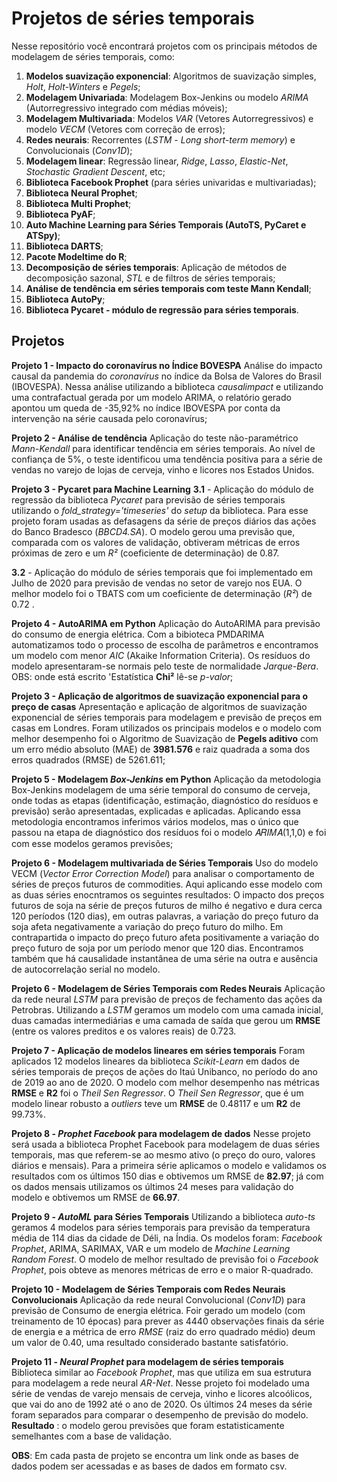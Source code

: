 # Projetos de séries temporais

Nesse repositório você encontrará projetos com os principais métodos de modelagem de séries temporais, como:

  1) **Modelos suavização exponencial**: Algoritmos de suavização simples, *Holt*, *Holt-Winters* e *Pegels*;
  2) **Modelagem Univariada**: Modelagem Box-Jenkins ou modelo *ARIMA* (Autorregressivo integrado com médias móveis);
  3) **Modelagem Multivariada**: Modelos *VAR* (Vetores Autorregressivos) e modelo *VECM* (Vetores com correção de erros);
  4) **Redes neurais**: Recorrentes (*LSTM* - *Long short-term memory*) e Convolucionais (*Conv1D*);
  5) **Modelagem linear**: Regressão linear, *Ridge*, *Lasso*, *Elastic-Net*, *Stochastic Gradient Descent*, etc;
  6) **Biblioteca Facebook Prophet** (para séries univaridas e multivariadas);
  7) **Biblioteca Neural Prophet**;
  8) **Biblioteca Multi Prophet**;
  9) **Biblioteca PyAF**;
  10) **Auto Machine Learning para Séries Temporais (AutoTS, PyCaret e ATSpy)**;
  11) **Biblioteca DARTS**;
  12) **Pacote Modeltime do R**;
  13) **Decomposição de séries temporais**: Aplicação de métodos de decomposição sazonal, *STL* e de filtros de séries temporais;
  14) **Análise de tendência em séries temporais com teste Mann Kendall**;
  15) **Biblioteca AutoPy**;
  16) **Biblioteca Pycaret - módulo de regressão para séries temporais**. 

## Projetos

**Projeto 1 - Impacto do coronavírus no Índice BOVESPA**
Análise do impacto causal da pandemia do *coronavírus* no índice da Bolsa de Valores do Brasil (IBOVESPA). Nessa análise utilizando a biblioteca *causalimpact* e utilizando uma contrafactual gerada por um modelo ARIMA, o relatório gerado apontou um queda de -35,92% no índice IBOVESPA por conta da intervenção na série causada pelo coronavírus;

**Projeto 2 - Análise de tendência**
Aplicação do teste não-paramétrico *Mann-Kendall* para identificar tendência em séries temporais. Ao nível de confiança de 5%, o teste identificou uma tendência positiva para a série de vendas no varejo de lojas de cerveja, vinho e licores nos Estados Unidos.

**Projeto 3 - Pycaret para Machine Learning**
**3.1** - Aplicação do módulo de regressão da biblioteca *Pycaret* para previsão de séries temporais utilizando o *fold_strategy='timeseries'* do *setup* da biblioteca. Para esse projeto foram usadas as defasagens da série de preços diários das ações do Banco Bradesco (*BBCD4.SA*). O modelo gerou uma previsão que, comparada com os valores de validação, obtiveram métricas de erros próximas de zero e um *R²* (coeficiente de determinação) de 0.87.

**3.2** - Aplicação do módulo de séries temporais que foi implementado em Julho de 2020 para previsão de vendas no setor de varejo nos EUA. O melhor modelo foi o TBATS com um coeficiente de determinação (*R²*) de 0.72 .


**Projeto 4 - AutoARIMA em Python**
Aplicação do AutoARIMA para previsão do consumo de energia elétrica. Com a bibioteca PMDARIMA automatizamos todo o processo de escolha de parâmetros e encontramos um modelo com menor *AIC* (Akaike Information Criteria). Os resíduos do modelo apresentaram-se normais pelo teste de normalidade *Jarque-Bera*. OBS: onde está escrito 'Estatística **Chi²** lê-se *p-valor*;

**Projeto 3 - Aplicação de algoritmos de suavização exponencial para o preço de casas**
Apresentação e aplicação de algoritmos de suavização exponencial de séries temporais para modelagem e previsão de preços em casas em Londres. Foram utilizados os principais modelos e o modelo com melhor desempenho foi o Algoritmo de Suavização de **Pegels aditivo** com um erro médio absoluto (MAE) de **3981.576** e raiz quadrada a soma dos erros quadrados (RMSE) de 5261.611;


**Projeto 5 - Modelagem *Box-Jenkins* em Python**
Aplicação da metodologia Box-Jenkins modelagem de uma série temporal do consumo de cerveja, onde todas as etapas (identificação, estimação, diagnóstico do resíduos e previsão) serão apresentadas, explicadas e aplicadas. Aplicando essa metodologia encontramos inferimos vários modelos, mas o único que passou na etapa de diagnóstico dos resíduos foi o modelo 𝐴𝑅𝐼𝑀𝐴(1,1,0) e foi com esse modelos geramos previsões;

**Projeto 6 - Modelagem multivariada de Séries Temporais**
Uso do modelo VECM (*Vector Error Correction Model*) para analisar o comportamento de séries de preços futuros de commodities. Aqui aplicando esse modelo com as duas séries enocntramos os seguintes resultados: O impacto dos preços futuros de soja na série de preços futuros de milho é negativo e dura cerca 120 períodos (120 dias), em outras palavras, a variação do preço futuro da soja afeta negativamente a variação do preço futuro do milho. Em contrapartida o impacto do preço futuro afeta positivamente a variação do preço futuro de soja por um período menor que 120 dias. Encontramos também que há causalidade instantânea de uma série na outra e ausência de autocorrelação serial no modelo.

**Projeto 6 - Modelagem de Séries Temporais com Redes Neurais**
Aplicação da rede neural *LSTM* para previsão de preços de fechamento das ações da Petrobras. Utilizando a *LSTM* geramos um modelo com uma camada inicial, duas camadas intermediárias e uma camada de saída que gerou um **RMSE** (entre os valores preditos e os valores reais) de 0.723.

**Projeto 7 - Aplicação de modelos lineares em séries temporais**
Foram aplicados 12 modelos lineares da biblioteca *Scikit-Learn* em dados de séries temporais de preços de ações do Itaú Unibanco, no período do ano de 2019 ao ano de 2020. O modelo com melhor desempenho nas métricas **RMSE** e **R2** foi o *Theil Sen Regressor*. O *Theil Sen Regressor*, que é um modelo linear robusto a *outliers* teve um **RMSE** de 0.48117 e um **R2** de 99.73%.

**Projeto 8 - *Prophet Facebook* para modelagem de dados**
Nesse projeto será usada a biblioteca Prophet Facebook para modelagem de duas séries temporais, mas que referem-se ao mesmo ativo (o preço do ouro, valores diários e mensais). Para a primeira série aplicamos o modelo e validamos os resultados com os últimos 150 dias e obtivemos um RMSE de **82.97**; já com os dados mensais utilizamos os últimos 24 meses para validação do modelo e obtivemos um RMSE de **66.97**.

**Projeto 9 - *AutoML* para Séries Temporais**
Utilizando a biblioteca *auto-ts* geramos 4 modelos para séries temporais para previsão da temperatura média de 114 dias da cidade de Déli, na Índia. Os modelos foram: *Facebook Prophet*, ARIMA, SARIMAX, VAR e um modelo de *Machine Learning Random Forest*. O modelo de melhor resultado de previsão foi o *Facebook Prophet*, pois obteve as menores métricas de erro e o maior R-quadrado.

**Projeto 10 - Modelagem de Séries Temporais com Redes Neurais Convolucionais**
Aplicação da rede neural Convolucional (*Conv1D*) para previsão de Consumo de energia elétrica. Foir gerado um modelo (com treinamento de 10 épocas) para prever as 4440 observações finais da série de energia e a métrica de erro *RMSE* (raiz do erro quadrado médio) deum um valor de 0.40, uma resultado considerado bastante satisfatório.

**Projeto 11 - *Neural Prophet* para modelagem de séries temporais**
Biblioteca similar ao *Facebook Prophet*, mas que utiliza em sua estrutura para modelagem a rede neural *AR-Net*. Nesse projeto foi modelado uma série de vendas de varejo mensais de cerveja, vinho e licores alcoólicos, que vai do ano de 1992 até o ano de 2020. Os últimos 24 meses da série foram separados para comparar o desempenho de previsão do modelo. **Resultado** : o modelo gerou previsões que foram estatisticamente semelhantes com a base de validação.

**OBS**: Em cada pasta de projeto se encontra um link onde as bases de dados podem ser acessadas e as bases de dados em formato csv.



